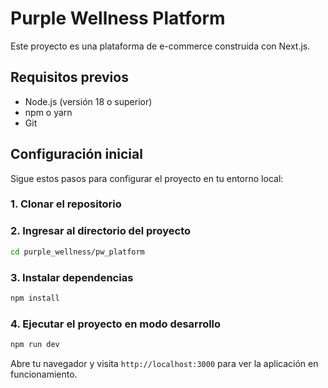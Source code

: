 # Purple Wellness Platform

Este proyecto es una plataforma de e-commerce construida con Next.js.

## Requisitos previos

- Node.js (versión 18 o superior)
- npm o yarn
- Git

## Configuración inicial

Sigue estos pasos para configurar el proyecto en tu entorno local:

### 1. Clonar el repositorio

### 2. Ingresar al directorio del proyecto

```bash
cd purple_wellness/pw_platform
```

### 3. Instalar dependencias

```bash
npm install
```

### 4. Ejecutar el proyecto en modo desarrollo

```bash
npm run dev
```

Abre tu navegador y visita `http://localhost:3000` para ver la aplicación en funcionamiento.
